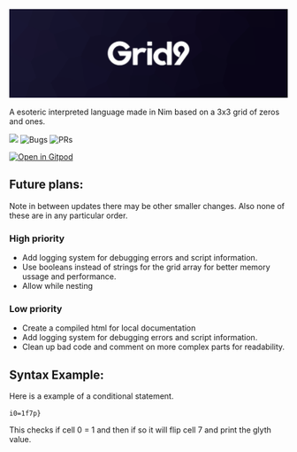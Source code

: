 <img src="docs/banner.png">

A esoteric interpreted language made in Nim based on a 3x3 grid of zeros and ones.

![](https://img.shields.io/github/languages/code-size/MrEnder0/Grid9?style=for-the-badge)
![](https://img.shields.io/github/issues-raw/MrEnder0/Grid9?style=for-the-badge "Bugs")
![](https://img.shields.io/github/issues-pr-raw/MrEnder0/Grid9?style=for-the-badge "PRs")

[![Open in Gitpod](https://gitpod.io/button/open-in-gitpod.svg)](https://gitpod.io/#https://github.com/MrEnder0/Grid9)

## Future plans:
Note in between updates there may be other smaller changes. Also none of these are in any particular order.

### High priority
 - Add logging system for debugging errors and script information.
 - Use booleans instead of strings for the grid array for better memory ussage and performance.
 - Allow while nesting

### Low priority
 - Create a compiled html for local documentation
 - Add logging system for debugging errors and script information.
 - Clean up bad code and comment on more complex parts for readability.

## Syntax Example:
Here is a example of a conditional statement.

```grid9
i0=1f7p}
```

This checks if cell 0 = 1 and then if so it will flip cell 7 and print the glyth value.
